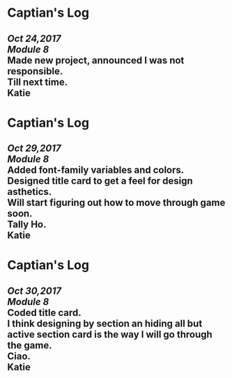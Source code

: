 # Captian's Log  
_Oct 24,2017_  
_Module 8_  
Made new project, announced I was not responsible.  
Till next time.  
Katie  
---

# Captian's Log   
_Oct 29,2017_   
_Module 8_   
Added font-family variables and colors.   
Designed title card to get a feel for design asthetics.    
Will start figuring out how to move through game soon.   
Tally Ho.   
Katie   
---

# Captian's Log   
_Oct 30,2017_   
_Module 8_   
Coded title card.   
I think designing by section an hiding all but active section card is the way I will go through the game.   
Ciao.   
Katie   
---
